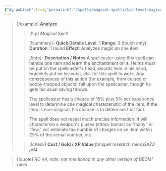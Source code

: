 ```yaml
---
{"dg-publish":true,"permalink":"/spells/magical-spells/1st-level-magical-spells/analyze/","tags":["spell"],"noteIcon":""}
---
```


> [!example] **Analyze**
> > [!tip] *Magical Spell*
> 
> > [!summary]- **Quick Details**
> > **Level**: 1
> > **Range**: 0 (touch only)
> > **Duration**: 1 round
> > **Effect**: Analyzes magic on one item
>  
>> [!info]- **Description / Notes**
>>A spellcaster using this spell can handle one item and learn the enchantment on it. Helms must be put on the spellcaster's head, swords held in his hand, bracelets put on his wrist, etc. for this spell to work. Any consequences of this action (for example, from cursed or booby-trapped objects) fall upon the spellcaster, though he gets his usual saving throws.
>>
>>The spellcaster has a chance of 15% plus 5% per experience level to determine one magical characteristic of the item; if the item is non-magical, his chance is to determine that fact.
>>
>>The spell does not reveal much precise information. It will characterize a weapon's pluses (attack bonus) as "many" or "few," will estimate the number of charges on an item within 25% of the actual number, etc. 
>
> > [!check] **Cost / Gold / XP Value** *for spell research rules GAZ3 p64* 

> [!quote] *RC 44, note: not mentioned in any other version of BECMI rules*

